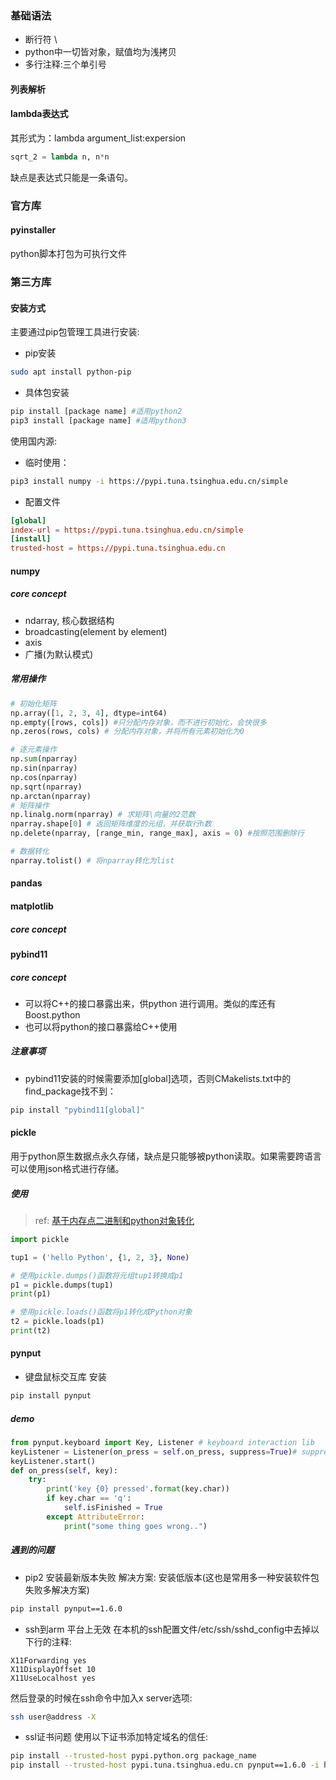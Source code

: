### 基础语法
- 断行符 \
- python中一切皆对象，赋值均为浅拷贝
- 多行注释:三个单引号

#### 列表解析

#### lambda表达式
其形式为：lambda argument_list:expersion
```python
sqrt_2 = lambda n, n*n
```
缺点是表达式只能是一条语句。
### 官方库
#### pyinstaller 
python脚本打包为可执行文件
### 第三方库
#### 安装方式
主要通过pip包管理工具进行安装:
- pip安装
```bash
sudo apt install python-pip
```
- 具体包安装
```bash
pip install [package name] #适用python2
pip3 install [package name] #适用python3
```
使用国内源:
- 临时使用：
```bash
pip3 install numpy -i https://pypi.tuna.tsinghua.edu.cn/simple
```
- 配置文件
```~/.pip/pip.conf
[global]
index-url = https://pypi.tuna.tsinghua.edu.cn/simple
[install]
trusted-host = https://pypi.tuna.tsinghua.edu.cn
```

#### numpy
#####  core concept
- ndarray, 核心数据结构
- broadcasting(element by element)
- axis
- 广播(为默认模式)
##### 常用操作
```python
# 初始化矩阵
np.array([1, 2, 3, 4], dtype=int64)
np.empty([rows, cols]) #只分配内存对象，而不进行初始化，会快很多
np.zeros(rows, cols) # 分配内存对象，并将所有元素初始化为0

# 逐元素操作
np.sum(nparray) 
np.sin(nparray) 
np.cos(nparray)
np.sqrt(nparray) 
np.arctan(nparray) 
# 矩阵操作
np.linalg.norm(nparray) # 求矩阵\向量的2范数
nparray.shape[0] # 返回矩阵维度的元组，并获取行h数
np.delete(nparray, [range_min, range_max], axis = 0) #按照范围删除行

# 数据转化
nparray.tolist() # 将nparray转化为list
```
#### pandas

#### matplotlib
##### core concept

#### pybind11
##### core concept
- 可以将C++的接口暴露出来，供python 进行调用。类似的库还有Boost.python
- 也可以将python的接口暴露给C++使用
##### 注意事项
- pybind11安装的时候需要添加[global]选项，否则CMakelists.txt中的find_package找不到：
```bash
pip install "pybind11[global]"
```
#### pickle
用于python原生数据点永久存储，缺点是只能够被python读取。如果需要跨语言可以使用json格式进行存储。
##### 使用
> ref: [基于内存点二进制和python对象转化](https://zhuanlan.zhihu.com/p/544792469)
```python
import pickle

tup1 = ('hello Python', {1, 2, 3}, None)

# 使用pickle.dumps()函数将元组tup1转换成p1
p1 = pickle.dumps(tup1)
print(p1)

# 使用pickle.loads()函数将p1转化成Python对象
t2 = pickle.loads(p1)
print(t2)
```
#### pynput
- 键盘鼠标交互库
安装
```bash
pip install pynput
```
##### demo
```python 
from pynput.keyboard import Key, Listener # keyboard interaction lib
keyListener = Listener(on_press = self.on_press, suppress=True)# suppress 代表全局监听
keyListener.start()
def on_press(self, key):
	try:
		print('key {0} pressed'.format(key.char))
		if key.char == 'q':
			self.isFinished = True
		except AttributeError:
			print("some thing goes wrong..")
```
##### 遇到的问题
- pip2 安装最新版本失败
解决方案: 安装低版本(这也是常用多一种安装软件包失败多解决方案)
```bash
pip install pynput==1.6.0
```
- ssh到arm 平台上无效
在本机的ssh配置文件/etc/ssh/sshd_config中去掉以下行的注释:
```/etc/ssh/sshd_config
X11Forwarding yes
X11DisplayOffset 10
X11UseLocalhost yes
```
然后登录的时候在ssh命令中加入x server选项:
```bash
ssh user@address -X
```
- ssl证书问题
使用以下证书添加特定域名的信任:
```bash
pip install --trusted-host pypi.python.org package_name
pip install --trusted-host pypi.tuna.tsinghua.edu.cn pynput==1.6.0 -i https://pypi.tuna.tsinghua.edu.cn/simple
```